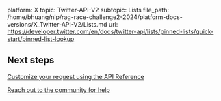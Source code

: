 platform: X
topic: Twitter-API-V2
subtopic: Lists
file_path: /home/bhuang/nlp/rag-race-challenge2-2024/platform-docs-versions/X_Twitter-API-V2/Lists.md
url: https://developer.twitter.com/en/docs/twitter-api/lists/pinned-lists/quick-start/pinned-list-lookup

## Next steps

[Customize your request using the API Reference](https://developer.twitter.com/en/docs/twitter-api/lists/pinned-lists/api-reference "Customize your request using the API Reference")

[Reach out to the community for help](https://twittercommunity.com/ "Reach out to the community for help")